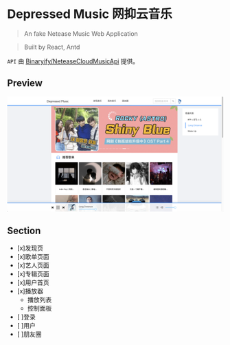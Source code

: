 # Depressed Music 网抑云音乐

> An fake Netease Music Web Application

> Built by React, Antd

`API` 由 [Binaryify/NeteaseCloudMusicApi](https://github.com/Binaryify/NeteaseCloudMusicApi) 提供。


## Preview

![PREVIEW](./img/Index.png)

## Section
- [x]发现页
- [x]歌单页面
- [x]艺人页面
- [x]专辑页面
- [x]用户首页
- [x]播放器
    - 播放列表
    - 控制面板
- [ ]登录
- [ ]用户
- [ ]朋友圈